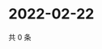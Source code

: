 # 2022-02-22

共 0 条

<!-- BEGIN WEIBO -->
<!-- 最后更新时间 Tue Feb 22 2022 15:12:12 GMT+0800 (China Standard Time) -->

<!-- END WEIBO -->
